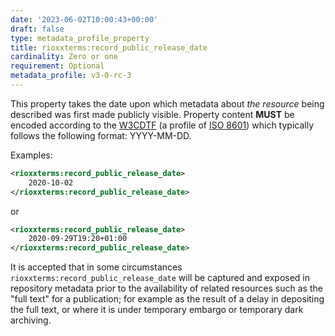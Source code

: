 ```yaml
---
date: '2023-06-02T10:00:43+00:00'
draft: false
type: metadata_profile_property
title: rioxxterms:record_public_release_date
cardinality: Zero or one
requirement: Optional
metadata_profile: v3-0-rc-3
---
```

This property takes the date upon which metadata about *the resource* being described was first made publicly visible. Property content **MUST** be encoded according to the [W3CDTF](https://www.w3.org/TR/NOTE-datetime) (a profile of [ISO 8601](https://www.iso.org/standard/40874.html)) which typically follows the following format: YYYY-MM-DD.

Examples:
```xml
<rioxxterms:record_public_release_date>
    2020-10-02
</rioxxterms:record_public_release_date>
```

or

```xml
<rioxxterms:record_public_release_date>
    2020-09-29T19:20+01:00
</rioxxterms:record_public_release_date>
```

It is accepted that in some circumstances `rioxxterms:record_public_release_date` will be captured and exposed in repository metadata prior to the availability of related resources such as the "full text" for a publication; for example as the result of a delay in depositing the full text, or where it is under temporary embargo or temporary dark archiving. 

